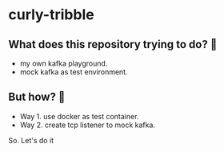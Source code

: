 # curly-tribble

## What does this repository trying to do? 🤔 

- my own kafka playground.
- mock kafka as test environment.

## But how? 🫠

- Way 1. use docker as test container.
- Way 2. create tcp listener to mock kafka.

So. Let's do it
